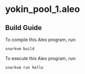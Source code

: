 # yokin_pool_1.aleo

## Build Guide

To compile this Aleo program, run:

```bash
snarkvm build
```

To execute this Aleo program, run:

```bash
snarkvm run hello
```
